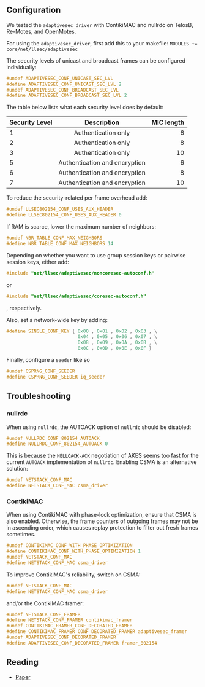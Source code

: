 ## Configuration

We tested the `adaptivesec_driver` with ContikiMAC and nullrdc on TelosB, Re-Motes, and OpenMotes.

For using the `adaptivesec_driver`, first add this to your makefile:
`MODULES += core/net/llsec/adaptivesec`

The security levels of unicast and broadcast frames can be configured individually:
```c
#undef ADAPTIVESEC_CONF_UNICAST_SEC_LVL
#define ADAPTIVESEC_CONF_UNICAST_SEC_LVL 2
#undef ADAPTIVESEC_CONF_BROADCAST_SEC_LVL
#define ADAPTIVESEC_CONF_BROADCAST_SEC_LVL 2
```

The table below lists what each security level does by default:

| Security Level | Description                   | MIC length  |
| -------------- |:-----------------------------:| -----------:|
| 1              | Authentication only           | 6           |
| 2              | Authentication only           | 8           |
| 3              | Authentication only           | 10          |
| 5              | Authentication and encryption | 6           |
| 6              | Authentication and encryption | 8           |
| 7              | Authentication and encryption | 10          |

To reduce the security-related per frame overhead add:
```c
#undef LLSEC802154_CONF_USES_AUX_HEADER
#define LLSEC802154_CONF_USES_AUX_HEADER 0
```
If RAM is scarce, lower the maximum number of neighbors:
```c
#undef NBR_TABLE_CONF_MAX_NEIGHBORS
#define NBR_TABLE_CONF_MAX_NEIGHBORS 14
```

Depending on whether you want to use group session keys or pairwise session keys, either add:
```c
#include "net/llsec/adaptivesec/noncoresec-autoconf.h"
```
or
```c
#include "net/llsec/adaptivesec/coresec-autoconf.h"
```
, respectively.

Also, set a network-wide key by adding:
```c
#define SINGLE_CONF_KEY { 0x00 , 0x01 , 0x02 , 0x03 , \
                          0x04 , 0x05 , 0x06 , 0x07 , \
                          0x08 , 0x09 , 0x0A , 0x0B , \
                          0x0C , 0x0D , 0x0E , 0x0F }
```

Finally, configure a `seeder` like so
```c
#undef CSPRNG_CONF_SEEDER
#define CSPRNG_CONF_SEEDER iq_seeder
```

## Troubleshooting

### nullrdc

When using `nullrdc`, the AUTOACK option of `nullrdc` should be disabled:
```c
#undef NULLRDC_CONF_802154_AUTOACK
#define NULLRDC_CONF_802154_AUTOACK 0
```
This is because the `HELLOACK-ACK` negotiation of AKES seems too fast for the current `AUTOACK` implementation of `nullrdc`. Enabling CSMA is an alternative solution:
```c
#undef NETSTACK_CONF_MAC
#define NETSTACK_CONF_MAC csma_driver
```

### ContikiMAC

When using ContikiMAC with phase-lock optimization, ensure that CSMA is also enabled. Otherwise, the frame counters of outgoing frames may not be in ascending order, which causes replay protection to filter out fresh frames sometimes.

```c
#undef CONTIKIMAC_CONF_WITH_PHASE_OPTIMIZATION
#define CONTIKIMAC_CONF_WITH_PHASE_OPTIMIZATION 1
#undef NETSTACK_CONF_MAC
#define NETSTACK_CONF_MAC csma_driver
```

To improve ContikiMAC's reliability, switch on CSMA:
```c
#undef NETSTACK_CONF_MAC
#define NETSTACK_CONF_MAC csma_driver
```
and/or the ContikiMAC framer:
```c
#undef NETSTACK_CONF_FRAMER
#define NETSTACK_CONF_FRAMER contikimac_framer
#undef CONTIKIMAC_FRAMER_CONF_DECORATED_FRAMER
#define CONTIKIMAC_FRAMER_CONF_DECORATED_FRAMER adaptivesec_framer
#undef ADAPTIVESEC_CONF_DECORATED_FRAMER
#define ADAPTIVESEC_CONF_DECORATED_FRAMER framer_802154
```

## Reading

* [Paper](http://dl.acm.org/citation.cfm?id=2818002)